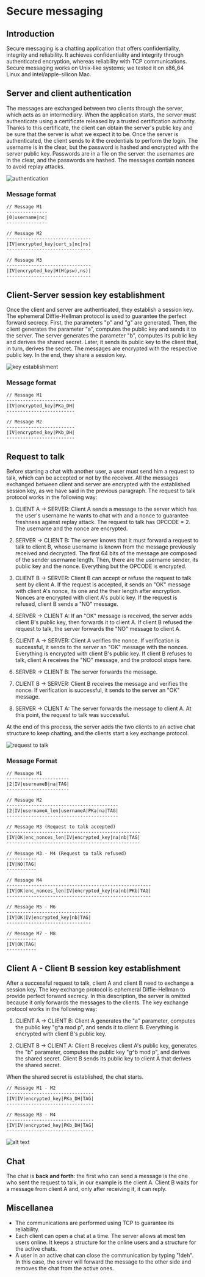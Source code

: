 # Secure messaging

## Introduction

Secure messaging is a chatting application that offers confidentiality, integrity and reliability. It achieves confidentiality and integrity through authenticated encryption, whereas reliability with TCP communications.
Secure messaging works on Unix-like systems; we tested it on x86_64 Linux and intel/apple-silicon Mac.

## Server and client authentication

The messages are exchanged between two clients through the server, which acts as an intermediary. When the application starts, the server must authenticate using a certificate released by a trusted certification authority. Thanks to this certificate, the client can obtain the server's public key and be sure that the server is what we expect it to be. Once the server is authenticated, the client sends to it the credentials to perform the login. The username is in the clear, but the password is hashed and encrypted with the server public key. Passwords are in a file on the server: the usernames are in the clear, and the passwords are hashed. The messages contain nonces to avoid replay attacks.

![authentication](resources/authentication.png "Authentication")

### Message format

 ```
 // Message M1
---------------
|0|username|nc|
---------------

// Message M2
-------------------------------
|IV|encrypted_key|cert_s|nc|ns|
-------------------------------

// Message M3
-------------------------------
|IV|encrypted_key|H(H(psw),ns)|
-------------------------------
```

## Client-Server session key establishment

Once the client and server are authenticated, they establish a session key. The ephemeral Diffie-Hellman protocol is used to guarantee the perfect forward secrecy. First, the parameters "p" and "g" are generated. Then, the client generates the parameter "a", computes the public key and sends it to the server. The server generates the parameter "b", computes its public key and derives the shared secret. Later, it sends its public key to the client that, in turn, derives the secret. The messages are encrypted with the respective public key. In the end, they share a session key.


![key establishment](resources/ke_client-server.png "Client-Server Key Establishment")

### Message format

 ```
// Message M1
-------------------------
|IV|encrypted_key|PKa_DH|
-------------------------

// Message M2
-------------------------
|IV|encrypted_key|PKb_DH|
-------------------------
```


## Request to talk

Before starting a chat with another user, a user must send him a request to talk, which can be accepted or not by the receiver. All the messages exchanged between client and server are encrypted with the established session key, as we have said in the previous paragraph. The request to talk protocol works in the following way:

1) CLIENT A -> SERVER: Client A sends a message to the server which has the user's username he wants to chat with and a nonce to guarantee freshness against replay attack. The request to talk has OPCODE = 2. The username and the nonce are encrypted.

2) SERVER -> CLIENT B: The server knows that it must forward a request to talk to client B, whose username is known from the message previously received and decrypted. The first 64 bits of the message are composed of the sender username length. Then, there are the username sender, its public key and the nonce. Everything but the OPCODE is encrypted.

3) CLIENT B -> SERVER: Client B can accept or refuse the request to talk sent by client A.  If the request is accepted, it sends an "OK" message with client A's nonce, its one and the their length after encryption. Nonces are encrypted with client A's public key. If the request is refused, client B sends a "NO" message.

4) SERVER -> CLIENT A: If an "OK" message is received, the server adds client B's public key, then forwards it to client A. If client B refused the request to talk, the server forwards the "NO" message to client A.

5) CLIENT A -> SERVER: Client A verifies the nonce. If verification is successful, it sends to the server an "OK" message with the nonces. Everything is encrypted with client B's public key. If client B refuses to talk, client A receives the "NO" message, and the protocol stops here.

6) SERVER -> CLIENT B: The server forwards the message.

7) CLIENT B -> SERVER: Client B receives the message and verifies the nonce. If verification is successful, it sends to the server an "OK" message.

8) SERVER -> CLIENT A: The server forwards the message to client A. At this point, the request to talk was successful.

At the end of this process, the server adds the two clients to an active chat structure to keep chatting, and the clients start a key exchange protocol.

![request to talk](resources/request-to-talk.png)

### Message Format

 ```
 // Message M1
-----------------------
|2|IV|usernameB|na|TAG|
-----------------------

// Message M2
-----------------------------------------
|2|IV|usernameA_len|usernameA|PKa|na|TAG|
-----------------------------------------

// Message M3 (Request to talk accepted)
-------------------------------------------------
|IV|OK|enc_nonces_len|IV|encrypted_key|na|nb|TAG|
-------------------------------------------------

// Message M3 - M4 (Request to talk refused)
-----------
|IV|NO|TAG|
-----------

// Message M4
-----------------------------------------------------
|IV|OK|enc_nonces_len|IV|encrypted_key|na|nb|PKb|TAG|
-----------------------------------------------------

// Message M5 - M6
-------------------------------
|IV|OK|IV|encrypted_key|nb|TAG|
-------------------------------

// Message M7 - M8
-----------
|IV|OK|TAG|
-----------
```

## Client A - Client B session key establishment

After a successful request to talk, client A and client B need to exchange a session key. The key exchange protocol is ephemeral Diffie-Hellman to provide perfect forward secrecy. In this description, the server is omitted because it only forwards the messages to the clients. The key exchange protocol works in the following way:

1) CLIENT A -> CLIENT B: Client A generates the "a" parameter, computes the public key "g^a mod p", and sends it to client B. Everything is encrypted with client B's public key.

2) CLIENT B -> CLIENT A: Client B receives client A's public key, generates the "b" parameter, computes the public key "g^b mod p", and derives the shared secret. Client B sends its public key to client A that derives the shared secret.

When the shared secret is established, the chat starts.

 ```
// Message M1 - M2
--------------------------------
|IV|IV|encrypted_key|PKa_DH|TAG|
--------------------------------

// Message M3 - M4
--------------------------------
|IV|IV|encrypted_key|PKb_DH|TAG|
--------------------------------
```

![alt text](resources/ke_clientA-clientB.png)

## Chat

The chat is **back and forth**: the first who can send a message is the one who sent the request to talk, in our example is the client A. Client B waits for a message from client A and, only after receiving it, it can reply.

## Miscellanea

- The communications are performed using TCP to guarantee its reliability.
- Each client can open a chat at a time. The server allows at most ten users online. It keeps a structure for the online users and a structure for the active chats.
- A user in an active chat can close the communication by typing "!deh". In this case, the server will forward the message to the other side and removes the chat from the active ones.
